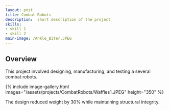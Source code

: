 ```yaml
---
layout: post
title: Combat Robots
description:  short description of the project
skills: 
- skill 1
- skill 2
main-image: /Ankle_Biter.JPEG
---
```


## Overview
This project involved designing, manufacturing, and testing a several combat robots.

{% include image-gallery.html images="/assets/projects/CombatRobots/Waffles1.JPEG" height="350" %}

The design reduced weight by 30% while maintaining structural integrity.
